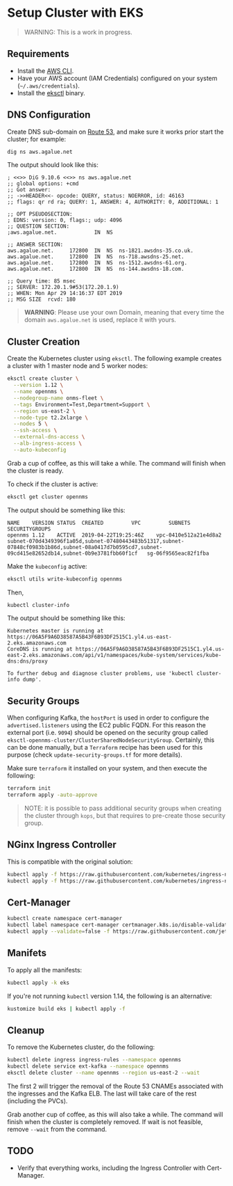 # Setup Cluster with EKS

> WARNING: This is a work in progress.

## Requirements

* Install the [AWS CLI](https://aws.amazon.com/cli/).
* Have your AWS account (IAM Credentials) configured on your system (`~/.aws/credentials`).
* Install the [eksctl](https://eksctl.io/) binary.

## DNS Configuration

Create DNS sub-domain on [Route 53](https://console.aws.amazon.com/route53/home), and make sure it works prior start the cluster; for example:

```bash
dig ns aws.agalue.net
```

The output should look like this:

```text
; <<>> DiG 9.10.6 <<>> ns aws.agalue.net
;; global options: +cmd
;; Got answer:
;; ->>HEADER<<- opcode: QUERY, status: NOERROR, id: 46163
;; flags: qr rd ra; QUERY: 1, ANSWER: 4, AUTHORITY: 0, ADDITIONAL: 1

;; OPT PSEUDOSECTION:
; EDNS: version: 0, flags:; udp: 4096
;; QUESTION SECTION:
;aws.agalue.net.			IN	NS

;; ANSWER SECTION:
aws.agalue.net.		172800	IN	NS	ns-1821.awsdns-35.co.uk.
aws.agalue.net.		172800	IN	NS	ns-718.awsdns-25.net.
aws.agalue.net.		172800	IN	NS	ns-1512.awsdns-61.org.
aws.agalue.net.		172800	IN	NS	ns-144.awsdns-18.com.

;; Query time: 85 msec
;; SERVER: 172.20.1.9#53(172.20.1.9)
;; WHEN: Mon Apr 29 14:16:37 EDT 2019
;; MSG SIZE  rcvd: 180
```

> **WARNING**: Please use your own Domain, meaning that every time the domain `aws.agalue.net` is used, replace it with yours.

## Cluster Creation

Create the Kubernetes cluster using `eksctl`. The following example creates a cluster with 1 master node and 5 worker nodes:

```bash
eksctl create cluster \
  --version 1.12 \
  --name opennms \
  --nodegroup-name onms-fleet \
  --tags Environment=Test,Department=Support \
  --region us-east-2 \
  --node-type t2.2xlarge \
  --nodes 5 \
  --ssh-access \
  --external-dns-access \
  --alb-ingress-access \
  --auto-kubeconfig
```

Grab a cup of coffee, as this will take a while. The command will finish when the cluster is ready.

To check if the cluster is active:

```bash
eksctl get cluster opennms
```

The output should be something like this:

```text
NAME	VERSION	STATUS	CREATED			VPC			SUBNETS															SECURITYGROUPS
opennms	1.12	ACTIVE	2019-04-22T19:25:46Z	vpc-0410e512a21e4d8a2	subnet-070d4349396f1a05d,subnet-07480443483b51317,subnet-07848cf0983b1b86d,subnet-08a0417d7b0595cd7,subnet-09cd415e82652db14,subnet-0b9e3781fbb60f1cf	sg-06f9565eac82f1fba
```

Make the `kubeconfig` active:

```bash
eksctl utils write-kubeconfig opennms
```

Then,

```bash
kubectl cluster-info
```

The output should be something like this:

```text
Kubernetes master is running at https://06A5F9A6D38587A5B43F6B93DF2515C1.yl4.us-east-2.eks.amazonaws.com
CoreDNS is running at https://06A5F9A6D38587A5B43F6B93DF2515C1.yl4.us-east-2.eks.amazonaws.com/api/v1/namespaces/kube-system/services/kube-dns:dns/proxy

To further debug and diagnose cluster problems, use 'kubectl cluster-info dump'.
```

## Security Groups

When configuring Kafka, the `hostPort` is used in order to configure the `advertised.listeners` using the EC2 public FQDN. For this reason the external port (i.e. `9094`) should be opened on the security group called `eksctl-opennms-cluster/ClusterSharedNodeSecurityGroup`. Certainly, this can be done manually, but a `Terraform` recipe has been used for this purpose (check `update-security-groups.tf` for more details).

Make sure `terraform` it installed on your system, and then execute the following:

```bash
terraform init
terraform apply -auto-approve
```

> NOTE: it is possible to pass additional security groups when creating the cluster through `kops`, but that requires to pre-create those security group.

## NGinx Ingress Controller

This is compatible with the original solution:

```bash
kubectl apply -f https://raw.githubusercontent.com/kubernetes/ingress-nginx/master/deploy/provider/aws/service-l7.yaml
kubectl apply -f https://raw.githubusercontent.com/kubernetes/ingress-nginx/master/deploy/provider/aws/patch-configmap-l7.yaml
```

## Cert-Manager

```bash
kubectl create namespace cert-manager
kubectl label namespace cert-manager certmanager.k8s.io/disable-validation=true
kubectl apply --validate=false -f https://raw.githubusercontent.com/jetstack/cert-manager/release-0.7/deploy/manifests/cert-manager.yaml
```

## Manifets

To apply all the manifests:

```bash
kubectl apply -k eks
```

If you're not running `kubectl` version 1.14, the following is an alternative:

```bash
kustomize build eks | kubectl apply -f
```

## Cleanup

To remove the Kubernetes cluster, do the following:

```bash
kubectl delete ingress ingress-rules --namespace opennms
kubectl delete service ext-kafka --namespace opennms
eksctl delete cluster --name opennms --region us-east-2 --wait
```

The first 2 will trigger the removal of the Route 53 CNAMEs associated with the ingresses and the Kafka ELB. The last will take care of the rest (including the PVCs).

Grab another cup of coffee, as this will also take a while. The command will finish when the cluster is completely removed. If wait is not feasible, remove `--wait` from the command.

## TODO

* Verify that everything works, including the Ingress Controller with Cert-Manager.
